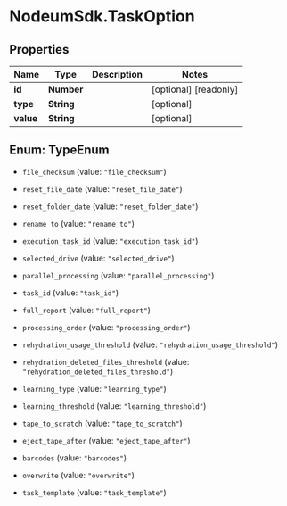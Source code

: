 # NodeumSdk.TaskOption

## Properties

Name | Type | Description | Notes
------------ | ------------- | ------------- | -------------
**id** | **Number** |  | [optional] [readonly] 
**type** | **String** |  | [optional] 
**value** | **String** |  | [optional] 



## Enum: TypeEnum


* `file_checksum` (value: `"file_checksum"`)

* `reset_file_date` (value: `"reset_file_date"`)

* `reset_folder_date` (value: `"reset_folder_date"`)

* `rename_to` (value: `"rename_to"`)

* `execution_task_id` (value: `"execution_task_id"`)

* `selected_drive` (value: `"selected_drive"`)

* `parallel_processing` (value: `"parallel_processing"`)

* `task_id` (value: `"task_id"`)

* `full_report` (value: `"full_report"`)

* `processing_order` (value: `"processing_order"`)

* `rehydration_usage_threshold` (value: `"rehydration_usage_threshold"`)

* `rehydration_deleted_files_threshold` (value: `"rehydration_deleted_files_threshold"`)

* `learning_type` (value: `"learning_type"`)

* `learning_threshold` (value: `"learning_threshold"`)

* `tape_to_scratch` (value: `"tape_to_scratch"`)

* `eject_tape_after` (value: `"eject_tape_after"`)

* `barcodes` (value: `"barcodes"`)

* `overwrite` (value: `"overwrite"`)

* `task_template` (value: `"task_template"`)




